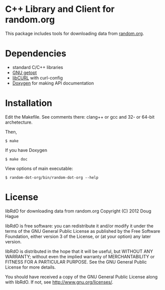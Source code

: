 # C++ Library and Client for random.org
This package includes tools for downloading data from [random.org](https://random.org).

# Dependencies
* standard C/C++ libraries
* [GNU getopt](https://www.gnu.org/software/libc/manual/html_node/Getopt.html)
* [libCURL](http://curl.haxx.se/) with curl-config
* [Doxygen](http://www.stack.nl/~dimitri/doxygen/) for making API documentation

# Installation
Edit the Makefile. See comments there: clang++ or gcc and 32- or 64-bit archetecture.

Then, 

    $ make

If you have Doxygen

    $ make doc

View options of main executable:

    $ random-dot-org/bin/random-dot-org --help

# License
libRdO for downloading data from random.org
Copyright (C) 2012 Doug Hague

libRdO is free software: you can redistribute it and/or modify
it under the terms of the GNU General Public License as published by
the Free Software Foundation, either version 3 of the License, or
(at your option) any later version.

libRdO is distributed in the hope that it will be useful,
but WITHOUT ANY WARRANTY; without even the implied warranty of
MERCHANTABILITY or FITNESS FOR A PARTICULAR PURPOSE.  See the
GNU General Public License for more details.

You should have received a copy of the GNU General Public License
along with libRdO.  If not, see <http://www.gnu.org/licenses/>.
